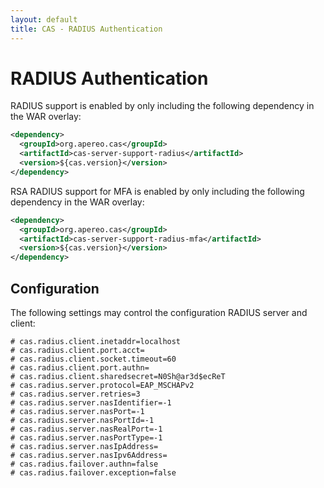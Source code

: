```yaml
---
layout: default
title: CAS - RADIUS Authentication
---
```


# RADIUS Authentication
RADIUS support is enabled by only including the following dependency in the WAR overlay:

```xml
<dependency>
  <groupId>org.apereo.cas</groupId>
  <artifactId>cas-server-support-radius</artifactId>
  <version>${cas.version}</version>
</dependency>
```

RSA RADIUS support for MFA is enabled by only including the following dependency in the WAR overlay:

```xml
<dependency>
  <groupId>org.apereo.cas</groupId>
  <artifactId>cas-server-support-radius-mfa</artifactId>
  <version>${cas.version}</version>
</dependency>
```

## Configuration

The following settings may control the configuration RADIUS server and client:

```properties
# cas.radius.client.inetaddr=localhost
# cas.radius.client.port.acct=
# cas.radius.client.socket.timeout=60
# cas.radius.client.port.authn=
# cas.radius.client.sharedsecret=N0Sh@ar3d$ecReT
# cas.radius.server.protocol=EAP_MSCHAPv2
# cas.radius.server.retries=3
# cas.radius.server.nasIdentifier=-1
# cas.radius.server.nasPort=-1
# cas.radius.server.nasPortId=-1
# cas.radius.server.nasRealPort=-1
# cas.radius.server.nasPortType=-1
# cas.radius.server.nasIpAddress=
# cas.radius.server.nasIpv6Address=
# cas.radius.failover.authn=false
# cas.radius.failover.exception=false
```
